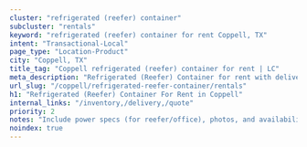 ```yaml
---
cluster: "refrigerated (reefer) container"
subcluster: "rentals"
keyword: "refrigerated (reefer) container for rent Coppell, TX"
intent: "Transactional-Local"
page_type: "Location-Product"
city: "Coppell, TX"
title_tag: "Coppell refrigerated (reefer) container for rent | LC"
meta_description: "Refrigerated (Reefer) Container for rent with delivery in Coppell, TX. LC Container — local Since 2003. Get pricing today."
url_slug: "/coppell/refrigerated-reefer-container/rentals"
h1: "Refrigerated (Reefer) Container For Rent in Coppell"
internal_links: "/inventory,/delivery,/quote"
priority: 2
notes: "Include power specs (for reefer/office), photos, and availability."
noindex: true
---
```


<!-- TODO: Add unique city/inventory copy, images, and internal links here. -->
